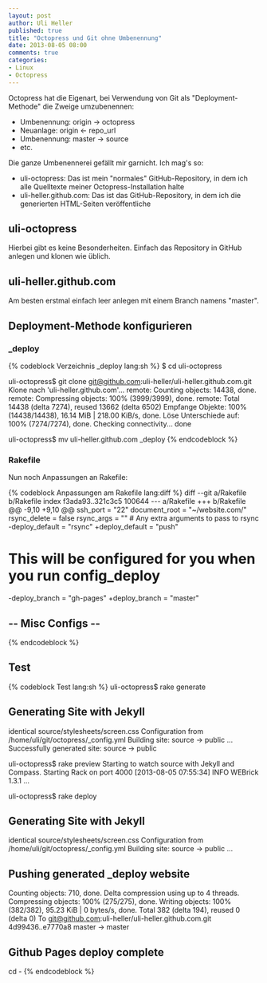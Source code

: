 ```yaml
---
layout: post
author: Uli Heller
published: true
title: "Octopress und Git ohne Umbenennung"
date: 2013-08-05 08:00
comments: true
categories:
- Linux
- Octopress
---
```


Octopress hat die Eigenart, bei Verwendung von Git als "Deployment-Methode"
die Zweige umzubenennen:

* Umbenennung: origin -> octopress
* Neuanlage:   origin <- repo_url
* Umbenennung: master -> source
* etc.

Die ganze Umbenennerei gefällt mir garnicht. Ich mag's so:

* uli-octopress: Das ist mein "normales" GitHub-Repository, in dem ich alle
  Quelltexte meiner Octopress-Installation halte
* uli-heller.github.com: Das ist das GitHub-Repository, in dem ich die
  generierten HTML-Seiten veröffentliche

<!-- more -->

## uli-octopress

Hierbei gibt es keine Besonderheiten. Einfach das Repository in GitHub
anlegen und klonen wie üblich.

## uli-heller.github.com

Am besten erstmal einfach leer anlegen mit einem Branch namens "master".

## Deployment-Methode konfigurieren

### _deploy

{% codeblock Verzeichnis _deploy lang:sh %}
$ cd uli-octopress

uli-octopress$ git clone git@github.com:uli-heller/uli-heller.github.com.git
Klone nach 'uli-heller.github.com'...
remote: Counting objects: 14438, done.
remote: Compressing objects: 100% (3999/3999), done.
remote: Total 14438 (delta 7274), reused 13662 (delta 6502)
Empfange Objekte: 100% (14438/14438), 16.14 MiB | 218.00 KiB/s, done.
Löse Unterschiede auf: 100% (7274/7274), done.
Checking connectivity... done

uli-octopress$ mv uli-heller.github.com _deploy
{% endcodeblock %}

### Rakefile

Nun noch Anpassungen an Rakefile:

{% codeblock Anpassungen am Rakefile lang:diff %}
diff --git a/Rakefile b/Rakefile
index f3ada93..321c3c5 100644
--- a/Rakefile
+++ b/Rakefile
@@ -9,10 +9,10 @@ ssh_port       = "22"
 document_root  = "~/website.com/"
 rsync_delete   = false
 rsync_args     = ""  # Any extra arguments to pass to rsync
-deploy_default = "rsync"
+deploy_default = "push"
 
 # This will be configured for you when you run config_deploy
-deploy_branch  = "gh-pages"
+deploy_branch  = "master"
 
 ## -- Misc Configs -- ##
{% endcodeblock %}

## Test

{% codeblock Test lang:sh %}
uli-octopress$ rake generate
## Generating Site with Jekyll
identical source/stylesheets/screen.css 
Configuration from /home/uli/git/octopress/_config.yml
Building site: source -> public
...
Successfully generated site: source -> public

uli-octopress$ rake preview
Starting to watch source with Jekyll and Compass. Starting Rack on port 4000
[2013-08-05 07:55:34] INFO  WEBrick 1.3.1
...

uli-octopress$ rake deploy
## Generating Site with Jekyll
identical source/stylesheets/screen.css 
Configuration from /home/uli/git/octopress/_config.yml
Building site: source -> public
...
## Pushing generated _deploy website
Counting objects: 710, done.
Delta compression using up to 4 threads.
Compressing objects: 100% (275/275), done.
Writing objects: 100% (382/382), 95.23 KiB | 0 bytes/s, done.
Total 382 (delta 194), reused 0 (delta 0)
To git@github.com:uli-heller/uli-heller.github.com.git
   4d99436..e7770a8  master -> master

## Github Pages deploy complete
cd -
{% endcodeblock %}
